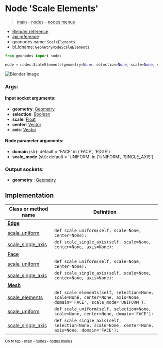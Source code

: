 # Node 'Scale Elements'

> [main](../structure.md) - [nodes](nodes.md) - [nodes menus](nodes_menus.md)

- [Blender reference](https://docs.blender.org/manual/en/latest/modeling/geometry_nodes/mesh/scale_elements.html)
- [api reference](https://docs.blender.org/api/current/bpy.types.GeometryNodeScaleElements.html)
- geonodes name: `ScaleElements`
- bl_idname: `GeometryNodeScaleElements`

```python
from geonodes import nodes

node = nodes.ScaleElements(geometry=None, selection=None, scale=None, center=None, axis=None, domain='FACE', scale_mode='UNIFORM')
```

![Blender Image](https://docs.blender.org/manual/en/latest/_images/node-types_GeometryNodeScaleElements.webp)

### Args:

#### Input socket arguments:

- **geometry**: [Geometry](Geometry.md)
- **selection**: [Boolean](Boolean.md)
- **scale**: [Float](Float.md)
- **center**: [Vector](Vector.md)
- **axis**: [Vector](Vector.md)

#### Node parameter arguments:

- **domain** (str): default = 'FACE' in ('FACE', 'EDGE')
- **scale_mode** (str): default = 'UNIFORM' in ('UNIFORM', 'SINGLE_AXIS')

### Output sockets:

- **geometry** : [Geometry](Geometry.md)

## Implementation

| Class or method name | Definition |
|----------------------|------------|
| **[Edge](Edge.md)** |
| [scale_uniform](Edge.md#scale_uniform) | `def scale_uniform(self, scale=None, center=None):` |
| [scale_single_axis](Edge.md#scale_single_axis) | `def scale_single_axis(self, scale=None, center=None, axis=None):` |
| **[Face](Face.md)** |
| [scale_uniform](Face.md#scale_uniform) | `def scale_uniform(self, scale=None, center=None):` |
| [scale_single_axis](Face.md#scale_single_axis) | `def scale_single_axis(self, scale=None, center=None, axis=None):` |
| **[Mesh](Mesh.md)** |
| [scale_elements](Mesh.md#scale_elements) | `def scale_elements(self, selection=None, scale=None, center=None, axis=None, domain='FACE', scale_mode='UNIFORM'):` |
| [scale_uniform](Mesh.md#scale_uniform) | `def scale_uniform(self, selection=None, scale=None, center=None, domain='FACE'):` |
| [scale_single_axis](Mesh.md#scale_single_axis) | `def scale_single_axis(self, selection=None, scale=None, center=None, axis=None, domain='FACE'):` |

<sub>Go to [top](#node-Scale-Elements) - [main](../structure.md) - [nodes](nodes.md) - [nodes menus](nodes_menus.md)</sub>

